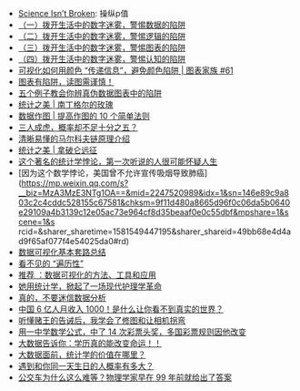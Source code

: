 * [Science Isn’t Broken](https://fivethirtyeight.com/features/science-isnt-broken/#part1): 操纵p值
* [（一）拨开生活中的数字迷雾，警惕数据的陷阱](https://mp.weixin.qq.com/s?__biz=MzA3MTM3NTA5Ng==&mid=2651062809&idx=5&sn=855f230c7a46048a89bfb9254b2b5a41&chksm=84de238eb3a9aa981d41aaf9b7e1e00f6497f629e473070699874cec356a6fa11c744c83aff0&mpshare=1&scene=1&srcid=1019blS2ixkVoVlm2njps0Oq&sharer_sharetime=1571467156075&sharer_shareid=49bb68e4d4ad9f65af077f4e54025da0#rd)
* [（二）拨开生活中的数字迷雾，警惕逻辑的陷阱](https://mp.weixin.qq.com/s?__biz=MzA3MTM3NTA5Ng==&mid=2651062815&idx=5&sn=94b076fa501413b16dbd9a059636ebb7&chksm=84de2388b3a9aa9e2aa4e4cb6d469d8deb53b021716c6a0bb346015838076f6a5a7bded4789d&mpshare=1&scene=1&srcid=1019Uu0w5oCROfYj5mGA2UH9&sharer_sharetime=1571467160983&sharer_shareid=49bb68e4d4ad9f65af077f4e54025da0#rd)
* [（三）拨开生活中的数字迷雾，警惕图表的陷阱](https://mp.weixin.qq.com/s?__biz=MzA3MTM3NTA5Ng==&mid=2651062821&idx=5&sn=0a99a734736de0a4f3f1e09642de8213&chksm=84de23b2b3a9aaa43d0a1be2721aad2c0021538c7c5bed66a4c199473eb54d7dfe33dcccc2f6&scene=0&xtrack=1#rd)
* [（四）拨开生活中的数字迷雾，警惕认知的陷阱](https://mp.weixin.qq.com/s?__biz=MzA3MTM3NTA5Ng==&mid=2651062828&idx=5&sn=b025a2f769cd4c07f4fc5e63a921cc5d&chksm=84de23bbb3a9aaadb53bd5a466420a4ebae2b84135cbc472d12d50e719c71e09cd73edd99fa5&mpshare=1&scene=1&srcid=1019GSSnrcSDOftlskOXUwi5&sharer_sharetime=1571467165692&sharer_shareid=49bb68e4d4ad9f65af077f4e54025da0#rd)
* [可视化如何用颜色 “传递信息”，避免颜色陷阱 | 图表家族 #61 ](http://www.sohu.com/a/276513784_416207)
* [图表有陷阱，读图需谨慎！](http://www.360doc.com/content/14/1231/02/20284327_437013822.shtml)
* [五个例子教会你辨真伪数据图表中的陷阱](http://cda.pinggu.org/view/17433.html)
* [统计之美 | 南丁格尔的玫瑰](https://mp.weixin.qq.com/s?__biz=MzA5MjEyMTYwMg==&mid=2650246435&idx=1&sn=1ae10766664abaa0a7029030ed011471&chksm=8872d24ebf055b58c1f82f287340d646ef49b8c180db04c1b7e3762458332a523d9a00c418fe&mpshare=1&scene=1&srcid=&sharer_sharetime=1576797641986&sharer_shareid=49bb68e4d4ad9f65af077f4e54025da0#rd)
* [数据作图 | 提高作图的 10 个简单法则](https://mp.weixin.qq.com/s?__biz=MzUzMzA1NDc4OQ==&mid=2247483863&idx=1&sn=f9c115dad2c13df0139e91ea160f64bc&chksm=faa895fdcddf1ceb0dd7c4602e17d18c9fa0babfb707bef6dc41d5f62d284e3c3476eff94232&mpshare=1&scene=1&srcid=1219kj2KmjrCLrB3jMAkxSiM&sharer_sharetime=1576758778174&sharer_shareid=ae50238ead91499c25dfead04d38c61d#rd)
* [三人成虎，概率却不足十分之五？](https://mp.weixin.qq.com/s?__biz=MzI5MTcwNjA4NQ==&mid=2247490784&idx=2&sn=bc96b1148f2d6127afd157f831559df1&chksm=ec0dd96adb7a507c86b61b2fa10dead2258310edc33dfb19c2d873a1d4ee30758086636a1873&mpshare=1&scene=1&srcid=&sharer_sharetime=1576891215892&sharer_shareid=49bb68e4d4ad9f65af077f4e54025da0#rd)
* [清晰易懂的马尔科夫链原理介绍](https://mp.weixin.qq.com/s?__biz=MzIwODI2NDkxNQ==&mid=2247487201&idx=4&sn=47b0823ce8b22204364148052e97e482&chksm=9704855da0730c4bc80682e82384b451cfa80995956535597aa7ffd9c701a442e57e5cf8d11a&mpshare=1&scene=1&srcid=&sharer_sharetime=1576990203858&sharer_shareid=49bb68e4d4ad9f65af077f4e54025da0#rd)
* [统计之美 | 拿破仑远征](https://mp.weixin.qq.com/s?__biz=MzA5MjEyMTYwMg==&mid=2650246492&idx=1&sn=94ab2a79a5b390d234e692b0eea372dc&chksm=8872d231bf055b2753be38bee6dd6532ac385ebb3dbb7067c4b14114108ad1837f1120245c41&mpshare=1&scene=1&srcid=&sharer_sharetime=1577141883449&sharer_shareid=49bb68e4d4ad9f65af077f4e54025da0#rd)
* [这个著名的统计学悖论，第一次听说的人很可能怀疑人生](https://mp.weixin.qq.com/s?__biz=MzA3MzE3NTg1OA==&mid=2247507284&idx=1&sn=ee7e291ef7dbbc809f3ea743b05de92d&chksm=9f119b09a866121fa7935be90147ba7811a767b126826d6ec9bd7dd3b3d9c14f079fbb57f1e4&mpshare=1&scene=1&srcid=&sharer_sharetime=1581551939511&sharer_shareid=49bb68e4d4ad9f65af077f4e54025da0#rd)
* [因为这个数学悖论，美国曾不允许宣传吸烟导致肺癌](https://mp.weixin.qq.com/s?__biz=MzA3MzE3NTg1OA==&mid=2247520989&idx=1&sn=146e89c9a803c2c4cddc528155c67581&chksm=9f11d480a8665d96f0c06da5b0640e29109a4b3139c12e05ac73e964cf8d35beaaf0e0c55dbf&mpshare=1&scene=1&s rcid=&sharer_sharetime=1581549447195&sharer_shareid=49bb68e4d4ad9f65af077f4e54025da0#rd)
* [数据可视化基本套路总结](https://mp.weixin.qq.com/s?__biz=MzI5MTcwNjA4NQ==&mid=2247491930&idx=2&sn=22b117e880893e7a85cb567dc7822c9a&chksm=ec0e24d0db79adc675c4de9743f613a1a7e9e98faafcf09c2222bb32644c5523a56b70e19e02&mpshare=1&scene=1&srcid=&sharer_sharetime=1584759553488&sharer_shareid=49bb68e4d4ad9f65af077f4e54025da0#rd)
* [看不见的 “遍历性”](https://mp.weixin.qq.com/s?__biz=MTQzMjE1NjQwMQ==&mid=2655568498&idx=1&sn=4f71e41d5bbfc74e00a2534031b79904&chksm=66df6dec51a8e4fadaeb154a82ed68630b33d3dfdd128b5d1faadfa11bdf75835573497e22c8&mpshare=1&scene=1&srcid=&sharer_sharetime=1584921182072&sharer_shareid=49bb68e4d4ad9f65af077f4e54025da0#rd)
* [推荐 ：数据可视化的方法、工具和应用](https://mp.weixin.qq.com/s?__biz=MjM5MjAxMDM4MA==&mid=2651889920&idx=2&sn=d94aa7e4b8b64f28b87a15d519640f93&chksm=bd48d8e38a3f51f53a4ebeef309cdcbd081e81aa5f4aee0a11250685dbc1f4aad5f6954ca023&mpshare=1&scene=1&srcid=04308eSb9iLeG9pzQKsLBvqv&sharer_sharetime=1588224457595&sharer_shareid=49bb68e4d4ad9f65af077f4e54025da0&key=51cdf43165327664a3ef013571250e3829147ee3960b5a2ef8f47392349dfba39e2d4dd8101f91f69c5a03febab257822dd1ac9de0f22384734902251e00e0c23a5805b5a84917ac3f6ad2484694ff76&ascene=1&uin=MjEyMzUzNDk2MQ%3D%3D&devicetype=Windows+XP&version=62060841&lang=zh_CN&exportkey=Aat0KIRdXqjiMwPui5wxUfo%3D&pass_ticket=C5i9iOtoY4JEMBJe0zor4wcjPhEzyHFU3YPKNM2uXztN1hJ6CqQBcTiVS3Xv46h2)
* [她用统计学，掀起了一场现代护理学革命](https://mp.weixin.qq.com/s?__biz=MzA4NDU1MDY5OA==&mid=2653199907&idx=1&sn=8d3a88f27ef11f0e8c7cca31f4893b55&chksm=84354b66b342c270ec9f895a58bf6b4dd1de74bcedf876a4a0cfd91871ba5f919781b4744933&mpshare=1&scene=1&srcid=&sharer_sharetime=1589285830014&sharer_shareid=49bb68e4d4ad9f65af077f4e54025da0&key=79150dbf571fbc4898c1cad305cfb328f63e23906c34942379c479b00d656b61c131a1c9ada9410a564c68f4b0ba166fa9e23f6763e44bbdd2ecba4c18a0fc30e7324cd987b5645de7a002556ea97d53&ascene=1&uin=MjEyMzUzNDk2MQ%3D%3D&devicetype=Windows+XP&version=62060841&lang=zh_CN&exportkey=AYyGjdyFXWru3ES1uFPHVuQ%3D&pass_ticket=Vhw1zQj2IGtT5jRSsoi49Jk1b9%2BswULNq506GS918EnBGtg%2BryVJtF578%2BV97ti%2B)
* [真的，不要迷信数据分析](https://mp.weixin.qq.com/s?__biz=MzA5NDk4NDcwMw==&mid=2651389630&idx=2&sn=9cfbe0941d458553b0865c3d045c9bf8&chksm=8bba1e2ebccd97381ebd4209363b5d40fcaec220d89cafc55087736c343c8f9549633f23cf20&mpshare=1&scene=1&srcid=&sharer_sharetime=1590829398132&sharer_shareid=49bb68e4d4ad9f65af077f4e54025da0&key=9b54f54d784b3606047e9ad873a54b4883ca834067d8ac7167d603467a448c45ace16ed5fafb70733582b196b5e94ff3089fc043a19d389e68bf76c9188684ccdb703869efe6794bf15473aa4db06623&ascene=1&uin=MjEyMzUzNDk2MQ%3D%3D&devicetype=Windows+XP&version=62060841&lang=zh_CN&exportkey=AXAQndEjY8VN8qhtxU49EjM%3D&pass_ticket=uMa9merJnfxxKApyXGHCG0M56ht9RCQ7IvL14Km1a4lQJ%2FJQNpcbrtCGbfCBqWCa)
* [中国 6 亿人月收入 1000！是什么让你看不到真实的世界？](https://mp.weixin.qq.com/s?__biz=MjM5MDE3OTk2Ng==&mid=2657476773&idx=4&sn=31317d27625437c6ea9f3eab020a9eb0&chksm=bdd9f7b48aae7ea23b486ecbb4c86785508c9cc780fff4d4f519c76c4e1fa9cb5f9373a8f201&mpshare=1&scene=1&srcid=&sharer_sharetime=1590963372059&sharer_shareid=49bb68e4d4ad9f65af077f4e54025da0&key=9b54f54d784b360600257d714b64cc9a84ebb94bf08178cf73c1261642dcad6445fcc0499ebc09d13b79dd3bfade6aa4552af4f781dd145b4587015953c71159f4c723af190be5ac4d41992465d96604&ascene=1&uin=MjEyMzUzNDk2MQ%3D%3D&devicetype=Windows+XP&version=62060841&lang=zh_CN&exportkey=ASmTuqLB8etbEgR8aLgn7pE%3D&pass_ticket=M2lPLoCnRjjH%2BzuKT3VXp%2Bq533MEqorPwR4DNfnlE5uBMELVJo7%2Bcl6b%2BqhFUzY0)
* [听懂赌王的告诫后，我学会了修图和让相机拐弯](https://mp.weixin.qq.com/s?__biz=MzI3MzE3OTI0Mw==&mid=2247502230&idx=1&sn=4b464d3040afba040f2726103a3dd564&chksm=eb25be92dc523784358e434e7c968f95e15088e40b83e5b71b503220b36019ef23dcbcc5c413&mpshare=1&scene=1&srcid=0728bwrfCQB7AZbQm2YOGheE&sharer_sharetime=1595893686331&sharer_shareid=49bb68e4d4ad9f65af077f4e54025da0#rd)
* [用一中学数学公式，中了 14 次彩票头奖，多国彩票规则因他改变](https://mp.weixin.qq.com/s?__biz=MjM5MDE3OTk2Ng==&mid=2657492661&idx=1&sn=5a6c6cc24a259936fe900cf9937157fe&chksm=bdda09a48aad80b20ccd70747a28e5d9be932750adf061d11192842280c7e0ee65e86ade096b&mpshare=1&scene=1&srcid=0802tEg1tMAgtKWyqf90YHgQ&sharer_sharetime=1596324995830&sharer_shareid=49bb68e4d4ad9f65af077f4e54025da0#rd)
* [大数据告诉你：学历真的能改变命运！！](https://mp.weixin.qq.com/s?__biz=MzU2MDQ5Mzc3MQ==&mid=2247505085&idx=1&sn=ec3845a0a2c0b504fe2b7502366bac19&chksm=fc05b119cb72380f6fdba79ff5cfd0220ab06b6abebe62c7baf4f1f6b190e9178a3ed54fc667&mpshare=1&scene=1&srcid=0902ghROIWqh8iqFEjLzITEy&sharer_sharetime=1599043799101&sharer_shareid=49bb68e4d4ad9f65af077f4e54025da0#rd)
* [大数据面前，统计学的价值在哪里？](https://mp.weixin.qq.com/s?__biz=MjM5MDI1ODUyMA==&mid=2672950461&idx=3&sn=9821bcb18cf9aac5333222fd1326e3e1&chksm=bce2d88a8b95519cabfc1eadabe19abf21edab00d778a61bf83a689924a8aac1c8aa07d6acea&mpshare=1&scene=1&srcid=0914kzsmrbTLlqhfaxe1ID9n&sharer_sharetime=1600085175146&sharer_shareid=49bb68e4d4ad9f65af077f4e54025da0#rd)
* [遇到和你同一天生日的人概率有多大？](https://mp.weixin.qq.com/s?__biz=MjM5MTA3MDY3Mg==&mid=2653742024&idx=1&sn=a17d01c07c81257a3a5e9a8427c7328b&chksm=bd6363778a14ea61c66ca60edeada1d65767f55f9ebfa80e1521b95e3acd426ff5b13749624f&mpshare=1&scene=1&srcid=0317BGXjoYMYlFvDiUGRqmVY&sharer_sharetime=1615979579293&sharer_shareid=49bb68e4d4ad9f65af077f4e54025da0&key=8ad0ea50d7c77351b7ee1306106725a073bb3f218296b117836cf5bb0fe0b5a8388b498e5425a303fe93b27bbd428dcd7706dfa095e9ff33953a6d2fc492161a87c6a225bde6c895caafd8141e9ef2474ee3b3d5a1a3a6159f0b2f9a2edb624735eebfab4ec907afbbb2deb367d8f6206fa702b1ac97c376c69004cc3d08a353&ascene=1&uin=MjEyMzUzNDk2MQ%3D%3D&devicetype=Windows+7&version=62090529&lang=en&exportkey=AblDKbwuIky482pFW%2BiaCpk%3D&pass_ticket=t7biY8Ko8y%2FMYP6xOQYCgIuk5i8u6TieazNRecP1YzNAM61Ntuzc1xcMGbtVcuE5&wx_header=0)
* [公交车为什么这么难等？物理学家早在 99 年前就给出了答案](https://mp.weixin.qq.com/s?__biz=Mzk0NzAyMzgzOQ==&mid=2247530583&idx=1&sn=b0580cc7d508e6a5f678c8a33c908737&chksm=c37f02e7f4088bf1a82d10c16bff1db95e6e6fe3186871307f36075ada7803c83426f4a8abe2&mpshare=1&scene=1&srcid=0319VR3x6BlOITbxKI096L6i&sharer_sharetime=1616105605169&sharer_shareid=49bb68e4d4ad9f65af077f4e54025da0&key=8ad0ea50d7c77351714ef4256ab89971b11698adc1eb89b965b76f1a9b3941b3f0258324978eb0439f8387209a53fbde1900c1190e1a791a178ff6c1cf48964ffd22fa5a9df3eadbe6fe5ebe96b8e2ce88b5f6770406ba25ac0a1759163c7e60960caa4c9a720b45a6377c67ca4432e36073b725f271801322aa6380b7f64f69&ascene=1&uin=MjEyMzUzNDk2MQ%3D%3D&devicetype=Windows+7&version=62090529&lang=en&exportkey=AcBfFt%2FUR5bLs6XrJu1EqKQ%3D&pass_ticket=gff8WOcokSyscHjtqbM4DWRNmVvLzS7pw%2BdlHfElyCbA%2Fn632HRG7lwXjg1qMA2s&wx_header=0)

